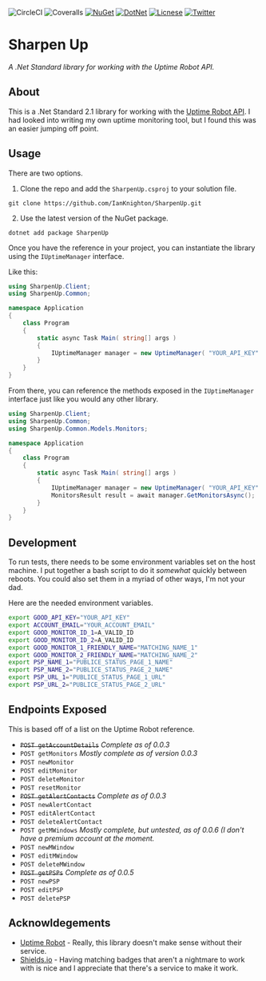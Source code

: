 ![CircleCI](https://img.shields.io/circleci/build/github/IanKnighton/SharpenUp?label=Circle%20CI&style=for-the-badge&logo=CircleCI)
![Coveralls](https://img.shields.io/coveralls/github/IanKnighton/SharpenUp?style=for-the-badge)
[![NuGet](https://img.shields.io/nuget/v/SharpenUp?color=pink&logo=nuget&style=for-the-badge)](https://www.nuget.org/packages/SharpenUp/)
[![DotNet](https://img.shields.io/static/v1?label=Standard&message=2.1&color=orange&style=for-the-badge&logo=.NET)](https://github.com/dotnet/standard)
[![Licnese](https://img.shields.io/github/license/IanKnighton/SharpenUp?color=blue&style=for-the-badge)](/LICENSE)
[![Twitter](https://img.shields.io/twitter/follow/ProbablyNotIan?style=for-the-badge)](https://twitter.com/ProbablyNotIan)

# Sharpen Up

*A .Net Standard library for working with the Uptime Robot API.*

## About

This is a .Net Standard 2.1 library for working with the [Uptime Robot API](https://uptimerobot.com/api). I had looked into writing my own uptime monitoring tool, but I found this was an easier jumping off point. 

## Usage

There are two options.

1) Clone the repo and add the `SharpenUp.csproj` to your solution file. 
```
git clone https://github.com/IanKnighton/SharpenUp.git
```
2) Use the latest version of the NuGet package.
```
dotnet add package SharpenUp
```

Once you have the reference in your project, you can instantiate the library using the `IUptimeManager` interface.

Like this:

```csharp
using SharpenUp.Client;
using SharpenUp.Common;

namespace Application
{
    class Program
    {
        static async Task Main( string[] args )
        {
            IUptimeManager manager = new UptimeManager( "YOUR_API_KEY" );
        }
    }
}
```

From there, you can reference the methods exposed in the `IUptimeManager` interface just like you would any other library. 

```csharp
using SharpenUp.Client;
using SharpenUp.Common;
using SharpenUp.Common.Models.Monitors;

namespace Application
{
    class Program
    {
        static async Task Main( string[] args )
        {
            IUptimeManager manager = new UptimeManager( "YOUR_API_KEY" );
            MonitorsResult result = await manager.GetMonitorsAsync();
        }
    }
}
```


## Development

To run tests, there needs to be some environment variables set on the host machine. I put together a bash script to do it *somewhat* quickly between reboots. You could also set them in a myriad of other ways, I'm not your dad.

Here are the needed environment variables. 

```bash
export GOOD_API_KEY="YOUR_API_KEY"
export ACCOUNT_EMAIL="YOUR_ACCOUNT_EMAIL"
export GOOD_MONITOR_ID_1=A_VALID_ID
export GOOD_MONITOR_ID_2=A_VALID_ID
export GOOD_MONITOR_1_FRIENDLY_NAME="MATCHING_NAME_1"
export GOOD_MONITOR_2_FRIENDLY_NAME="MATCHING_NAME_2"
export PSP_NAME_1="PUBLICE_STATUS_PAGE_1_NAME"
export PSP_NAME_2="PUBLICE_STATUS_PAGE_2_NAME"
export PSP_URL_1="PUBLICE_STATUS_PAGE_1_URL"
export PSP_URL_2="PUBLICE_STATUS_PAGE_2_URL"
```

## Endpoints Exposed

This is based off of a list on the Uptime Robot reference.

- ~~`POST getAccountDetails`~~ *Complete as of 0.0.3*
- `POST getMonitors` *Mostly complete as of version 0.0.3*
- `POST newMonitor`
- `POST editMonitor`
- `POST deleteMonitor`
- `POST resetMonitor`
- ~~`POST getAlertContacts`~~ *Complete as of 0.0.3*
- `POST newAlertContact`
- `POST editAlertContact`
- `POST deleteAlertContact`
- `POST getMWindows` *Mostly complete, but untested, as of 0.0.6 (I don't have a premium account at the moment.*
- `POST newMWindow`
- `POST editMWindow`
- `POST deleteMWindow`
- ~~`POST getPSPs`~~ *Complete as of 0.0.5*
- `POST newPSP`
- `POST editPSP`
- `POST deletePSP`

## Acknowldegements 

- [Uptime Robot](https://uptimerobot.com/) - Really, this library doesn't make sense without their service. 
- [Shields.io](https://shields.io/) - Having matching badges that aren't a nightmare to work with is nice and I appreciate that there's a service to make it work. 
